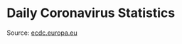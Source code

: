 # Daily Coronavirus Statistics

Source: [ecdc.europa.eu](https://www.ecdc.europa.eu/en/publications-data/download-todays-data-geographic-distribution-covid-19-cases-worldwide)

